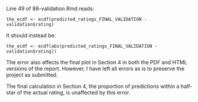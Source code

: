 Line 49 of 88-validation.Rmd reads:

    the_ecdf <- ecdf(predicted_ratings_FINAL_VALIDATION - validation$rating)
 
 It should instead be:
 
    the_ecdf <- ecdf(abs(predicted_ratings_FINAL_VALIDATION - validation$rating))

The error also affects the final plot in Section 4 in both the PDF and HTML versions of the report.
However, I have left all errors as is to preserve the project as submitted.

The final calculation in Section 4, the proportion of predictions within a half-star of the
actual rating, is unaffected by this error.

